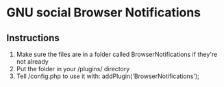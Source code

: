 GNU social Browser Notifications
===========================

Instructions
---------

1. Make sure the files are in a folder called BrowserNotifications if they're not already
2. Put the folder in your /plugins/ directory
3. Tell /config.php to use it with: addPlugin('BrowserNotifications');
